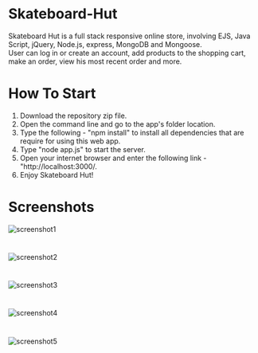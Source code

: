 # Skateboard-Hut
Skateboard Hut is a full stack responsive online store, involving EJS, Java Script, jQuery, Node.js, express, MongoDB and Mongoose.<br />
User can log in or create an account, add products to the shopping cart, make an order, view his most recent order and more.

# How To Start
1. Download the repository zip file.
2. Open the command line and go to the app's folder location.
3. Type the following - "npm install" to install all dependencies that are require for using this web app.
4. Type "node app.js" to start the server.
5. Open your internet browser and enter the following link - "http://localhost:3000/.
6. Enjoy Skateboard Hut!

# Screenshots
![screenshot1](https://user-images.githubusercontent.com/55742997/88775406-567f5200-d18d-11ea-9ec5-27baa47dd607.jpg)
#
![screenshot2](https://user-images.githubusercontent.com/55742997/88775421-5b440600-d18d-11ea-82b4-56456f6a3a47.jpg)
#
![screenshot3](https://user-images.githubusercontent.com/55742997/88775414-58491580-d18d-11ea-9a65-797e7a3b0697.jpg)
#
![screenshot4](https://user-images.githubusercontent.com/55742997/88775425-5c753300-d18d-11ea-9085-e477a4d2d744.jpg)
#
![screenshot5](https://user-images.githubusercontent.com/55742997/88775430-5da66000-d18d-11ea-9a9b-4c51bcae6243.jpg)
